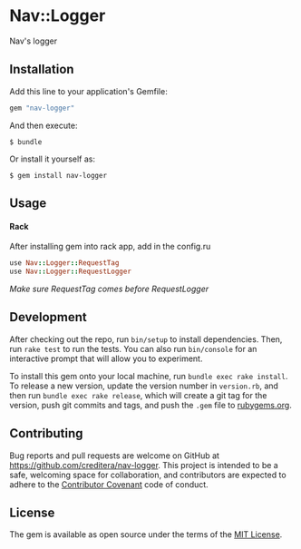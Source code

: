 # Nav::Logger

Nav's logger

## Installation

Add this line to your application's Gemfile:

```ruby
gem "nav-logger"
```

And then execute:

`$ bundle`

Or install it yourself as:

`$ gem install nav-logger`

## Usage

#### Rack

After installing gem into rack app, add in the config.ru
```ruby
use Nav::Logger::RequestTag
use Nav::Logger::RequestLogger
```
_Make sure RequestTag comes before RequestLogger_

## Development

After checking out the repo, run `bin/setup` to install dependencies. Then, run `rake test` to run the tests. You can also run `bin/console` for an interactive prompt that will allow you to experiment.

To install this gem onto your local machine, run `bundle exec rake install`. To release a new version, update the version number in `version.rb`, and then run `bundle exec rake release`, which will create a git tag for the version, push git commits and tags, and push the `.gem` file to [rubygems.org](https://rubygems.org).

## Contributing

Bug reports and pull requests are welcome on GitHub at https://github.com/creditera/nav-logger. This project is intended to be a safe, welcoming space for collaboration, and contributors are expected to adhere to the [Contributor Covenant](http://contributor-covenant.org) code of conduct.


## License

The gem is available as open source under the terms of the [MIT License](http://opensource.org/licenses/MIT).
